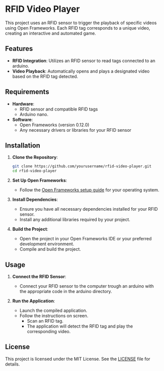 # RFID Video Player

This project uses an RFID sensor to trigger the playback of specific videos using Open Frameworks. Each RFID tag corresponds to a unique video, creating an interactive and automated game.

## Features

- **RFID Integration**: Utilizes an RFID sensor to read tags connected to an arduino.
- **Video Playback**: Automatically opens and plays a designated video based on the RFID tag detected.

## Requirements

- **Hardware**:
  - RFID sensor and compatible RFID tags
  - Arduino nano.
- **Software**:
  - Open Frameworks (version 0.12.0)
  - Any necessary drivers or libraries for your RFID sensor

## Installation

1. **Clone the Repository**:
    ```bash
    git clone https://github.com/yourusername/rfid-video-player.git
    cd rfid-video-player
    ```

2. **Set Up Open Frameworks**:
   - Follow the [Open Frameworks setup guide](https://openframeworks.cc/download/) for your operating system.

3. **Install Dependencies**:
   - Ensure you have all necessary dependencies installed for your RFID sensor.
   - Install any additional libraries required by your project.

4. **Build the Project**:
   - Open the project in your Open Frameworks IDE or your preferred development environment.
   - Compile and build the project.

## Usage

1. **Connect the RFID Sensor**:
   - Connect your RFID sensor to the computer trough an arduino with the appropriate code in the arduino directory.

2. **Run the Application**:
   - Launch the compiled application.
   - Follow the instructions on screen.
     - Scan an RFID tag.
     - The application will detect the RFID tag and play the corresponding video.


## License

This project is licensed under the MIT License. See the [LICENSE](LICENSE) file for details.
